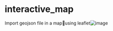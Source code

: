 # interactive_map
Import geojson file in a mapusing leaflet![image](https://github.com/imanegis/interactive_map/assets/143059694/918b6a83-c1a5-4b34-9432-d830474e45bb)

